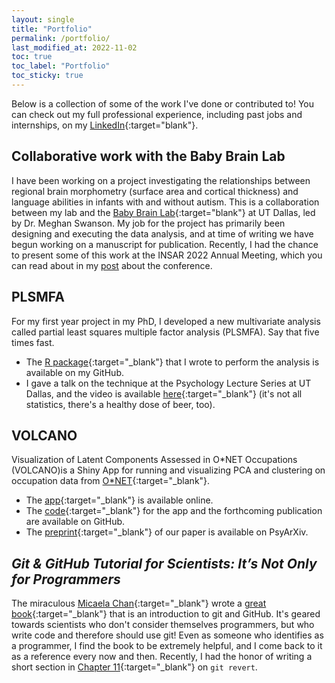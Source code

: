 ```yaml
---
layout: single
title: "Portfolio"
permalink: /portfolio/
last_modified_at: 2022-11-02
toc: true
toc_label: "Portfolio"
toc_sticky: true
---
```


Below is a collection of some of the work I've done or contributed to!
You can check out my full professional experience, including past jobs and internships, on my [LinkedIn](https://www.linkedin.com/in/lukemoraglia/){:target="blank"}.

## Collaborative work with the Baby Brain Lab

I have been working on a project investigating the relationships between regional brain morphometry (surface area and cortical thickness) and language abilities in infants with and without autism. 
This is a collaboration between my lab and the [Baby Brain Lab](https://labs.utdallas.edu/babybrainlab/){:target="blank"} at UT Dallas, led by Dr. Meghan Swanson.
My job for the project has primarily been designing and executing the data analysis, and at time of writing we have begun working on a manuscript for publication. 
Recently, I had the chance to present some of this work at the INSAR 2022 Annual Meeting, which you can read about in my [post](/INSAR2022/index.html) about the conference.

## PLSMFA

For my first year project in my PhD, I developed a new multivariate analysis called
partial least squares multiple factor analysis (PLSMFA).
Say that five times fast. 
- The [R package](https://github.com/LukeMoraglia/PLSMFA){:target="_blank"} that I wrote to perform the analysis is available on my GitHub. 
- I gave a talk on the technique at the Psychology Lecture Series at UT Dallas, and the video is available [here](https://youtu.be/0jy-_ix8xz0){:target="_blank"} (it's not all statistics, there's a healthy dose of beer, too).

## VOLCANO

Visualization of Latent Components Assessed in O\*NET Occupations (VOLCANO)is a Shiny App for running and visualizing PCA and clustering on occupation data from [O*NET](https://www.onetonline.org){:target="_blank"}. 
- The [app](https://lukemoraglia.shinyapps.io/ONETrowClust/){:target="_blank"} is available online.
- The [code](https://github.com/juchiyu/OccupationPCAs){:target="_blank"} for the app and the forthcoming publication are available on GitHub.
- The [preprint](https://doi.org/10.31234/osf.io/crbh9){:target="_blank"} of our paper is available on PsyArXiv.

## *Git & GitHub Tutorial for Scientists: It’s Not Only for Programmers*

The miraculous [Micaela Chan](https://micaelachan.com){:target="_blank"} wrote a [great book](https://gitbookdown.dallasdatascience.com){:target="_blank"} that is an introduction to git and GitHub.
It's geared towards scientists who don't consider themselves programmers, but who write code and therefore should use git!
Even as someone who identifies as a programmer, I find the book to be extremely helpful, and I come back to it as a reference every now and then. 
Recently, I had the honor of writing a short section in [Chapter 11](https://gitbookdown.dallasdatascience.com/revert-to-a-previous-commit-git-checkout.html){:target="_blank"} on `git revert`. 